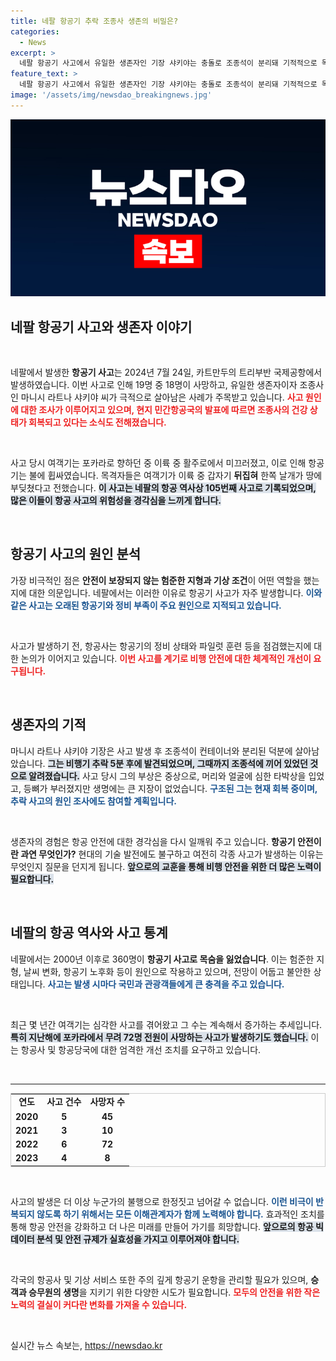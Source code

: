 ```yaml
---
title: 네팔 항공기 추락 조종사 생존의 비밀은?
categories:
  - News
excerpt: >
  네팔 항공기 사고에서 유일한 생존자인 기장 샤키야는 충돌로 조종석이 분리돼 기적적으로 목숨을 구했다. 사고의 불행 속에서 발견된 희망, 그의 회복과 사고 원인 조사에 대한 중대 소식이 예고된다.
feature_text: >
  네팔 항공기 사고에서 유일한 생존자인 기장 샤키야는 충돌로 조종석이 분리돼 기적적으로 목숨을 구했다. 사고의 불행 속에서 발견된 희망, 그의 회복과 사고 원인 조사에 대한 중대 소식이 예고된다.
image: '/assets/img/newsdao_breakingnews.jpg'
---
```


<p><img src="/assets/img/newsdao_breakingnews.jpg" alt="bookingtag 속보" /></p>

<h2 data-ke-size="size26">네팔 항공기 사고와 생존자 이야기</h2>

<p data-ke-size="size16">&nbsp;</p>

<p>네팔에서 발생한 <b>항공기 사고</b>는 2024년 7월 24일, 카트만두의 트리부반 국제공항에서 발생하였습니다. 이번 사고로 인해 19명 중 18명이 사망하고, 유일한 생존자이자 조종사인 마니시 라트나 샤키야 씨가 극적으로 살아남은 사례가 주목받고 있습니다. <b><span style="color: #ee2323;">사고 원인에 대한 조사가 이루어지고 있으며, 현지 민간항공국의 발표에 따르면 조종사의 건강 상태가 회복되고 있다는 소식도 전해졌습니다.</span></b> </p>

<p data-ke-size="size16">&nbsp;</p>

<p>사고 당시 여객기는 포카라로 향하던 중 이륙 중 활주로에서 미끄러졌고, 이로 인해 항공기는 불에 휩싸였습니다. 목격자들은 여객기가 이륙 중 갑자기 <b>뒤집혀</b> 한쪽 날개가 땅에 부딪쳤다고 전했습니다. <b><span style="background-color: #21538527;">이 사고는 네팔의 항공 역사상 105번째 사고로 기록되었으며, 많은 이들이 항공 사고의 위험성을 경각심을 느끼게 합니다.</span></b></p>

<p data-ke-size="size16">&nbsp;</p>

<h2 data-ke-size="size26">항공기 사고의 원인 분석</h2>

<p>가장 비극적인 점은 <b>안전이 보장되지 않는 험준한 지형과 기상 조건</b>이 어떤 역할을 했는지에 대한 의문입니다. 네팔에서는 이러한 이유로 항공기 사고가 자주 발생합니다. <b><span style="color: #1a5490;">이와 같은 사고는 오래된 항공기와 정비 부족이 주요 원인으로 지적되고 있습니다.</span></b> </p>

<p data-ke-size="size16">&nbsp;</p>

<p>사고가 발생하기 전, 항공사는 항공기의 정비 상태와 파일럿 훈련 등을 점검했는지에 대한 논의가 이어지고 있습니다. <b><span style="color: #ee2323;">이번 사고를 계기로 비행 안전에 대한 체계적인 개선이 요구됩니다.</span></b> </p>

<p data-ke-size="size16">&nbsp;</p>

<h2 data-ke-size="size26">생존자의 기적</h2>

<p>마니시 라트나 샤키야 기장은 사고 발생 후 조종석이 컨테이너와 분리된 덕분에 살아남았습니다. <b><span style="background-color: #21538527;">그는 비행기 추락 5분 후에 발견되었으며, 그때까지 조종석에 끼어 있었던 것으로 알려졌습니다.</span></b> 사고 당시 그의 부상은 중상으로, 머리와 얼굴에 심한 타박상을 입었고, 등뼈가 부러졌지만 생명에는 큰 지장이 없었습니다. <b><span style="color: #1a5490;">구조된 그는 현재 회복 중이며, 추락 사고의 원인 조사에도 참여할 계획입니다.</span></b> </p>

<p data-ke-size="size16">&nbsp;</p>

<p>생존자의 경험은 항공 안전에 대한 경각심을 다시 일깨워 주고 있습니다. <b>항공기 안전이란 과연 무엇인가?</b> 현대의 기술 발전에도 불구하고 여전히 각종 사고가 발생하는 이유는 무엇인지 질문을 던지게 됩니다. <b><span style="background-color: #21538527;">앞으로의 교훈을 통해 비행 안전을 위한 더 많은 노력이 필요합니다.</span></b> </p>

<p data-ke-size="size16">&nbsp;</p>

<h2 data-ke-size="size26">네팔의 항공 역사와 사고 통계</h2>

<p>네팔에서는 2000년 이후로 360명이 <b>항공기 사고로 목숨을 잃었습니다</b>. 이는 험준한 지형, 날씨 변화, 항공기 노후화 등이 원인으로 작용하고 있으며, 전망이 어둡고 불안한 상태입니다. <b><span style="color: #1a5490;">사고는 발생 시마다 국민과 관광객들에게 큰 충격을 주고 있습니다.</span></b> </p>

<p data-ke-size="size16">&nbsp;</p>

<p>최근 몇 년간 여객기는 심각한 사고를 겪어왔고 그 수는 계속해서 증가하는 추세입니다. <b><span style="background-color: #21538527;">특히 지난해에 포카라에서 무려 72명 전원이 사망하는 사고가 발생하기도 했습니다.</span></b> 이는 항공사 및 항공당국에 대한 엄격한 개선 조치를 요구하고 있습니다. </p>

<p data-ke-size="size16">&nbsp;</p>

<hr>

<table style="width: 100%; border: 1px solid #ccc;">
  <tr>
    <td style="text-align: center; height: 17px;"><b>연도</b></td>
    <td style="text-align: center; height: 17px;"><b>사고 건수</b></td>
    <td style="text-align: center; height: 17px;"><b>사망자 수</b></td>
  </tr>
  <tr>
    <td style="text-align: center; height: 17px;"><b>2020</b></td>
    <td style="text-align: center; height: 17px;"><b>5</b></td>
    <td style="text-align: center; height: 17px;"><b>45</b></td>
  </tr>
  <tr>
    <td style="text-align: center; height: 17px;"><b>2021</b></td>
    <td style="text-align: center; height: 17px;"><b>3</b></td>
    <td style="text-align: center; height: 17px;"><b>10</b></td>
  </tr>
  <tr>
    <td style="text-align: center; height: 17px;"><b>2022</b></td>
    <td style="text-align: center; height: 17px;"><b>6</b></td>
    <td style="text-align: center; height: 17px;"><b>72</b></td>
  </tr>
  <tr>
    <td style="text-align: center; height: 17px;"><b>2023</b></td>
    <td style="text-align: center; height: 17px;"><b>4</b></td>
    <td style="text-align: center; height: 17px;"><b>8</b></td>
  </tr>
</table>

<p data-ke-size="size16">&nbsp;</p>

<p>사고의 발생은 더 이상 누군가의 불행으로 한정짓고 넘어갈 수 없습니다. <b><span style="color: #1a5490;">이런 비극이 반복되지 않도록 하기 위해서는 모든 이해관계자가 함께 노력해야 합니다.</span></b> 효과적인 조치를 통해 항공 안전을 강화하고 더 나은 미래를 만들어 가기를 희망합니다. <b><span style="background-color: #21538527;">앞으로의 항공 빅데이터 분석 및 안전 규제가 실효성을 가지고 이루어져야 합니다.</span></b> </p>

<p data-ke-size="size16">&nbsp;</p>

<p>각국의 항공사 및 기상 서비스 또한 주의 깊게 항공기 운항을 관리할 필요가 있으며, <b>승객과 승무원의 생명</b>을 지키기 위한 다양한 시도가 필요합니다. <b><span style="color: #ee2323;">모두의 안전을 위한 작은 노력의 결실이 커다란 변화를 가져올 수 있습니다.</span></b> </p>

<p data-ke-size="size16">&nbsp;</p>
실시간 뉴스 속보는, <a href="https://newsdao.kr" rel="dofollow">https://newsdao.kr</a>


